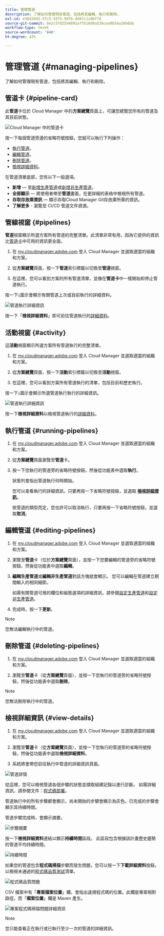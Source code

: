 ```yaml
---
title: 管理管道
description: 了解如何管理現有管道，包括將其編輯、執行和刪除。
exl-id: e36420d2-57c5-4375-99fb-dd47c1c8bffd
source-git-commit: 8e2c57d2594691e7fb18d8a538caa9b54a26b6bb
workflow-type: tm+mt
source-wordcount: '840'
ht-degree: 42%

---
```



# 管理管道 {#managing-pipelines}

了解如何管理現有管道，包括將其編輯、執行和刪除。

## 管道卡 {#pipeline-card}

此&#x200B;**管道**&#x200B;卡位於 Cloud Manager 中的&#x200B;**方案總覽**&#x200B;頁面上，可讓您總覽您所有的管道及其目前狀態。

![Cloud Manager 中的管道卡](/help/assets/configure-pipelines/pipelines-card.png)

按一下每個管道旁邊的省略符號按鈕，您就可以執行下列操作：

* [執行管道](#running-pipelines)。
* [編輯管道](#editing-pipelines)。
* [刪除管道](#deleting-pipelines)。
* [檢視詳細資料](#view-details)。

在管道清單底部，您有以下一般選項。

* **新增** — 至[新增生產管道](/help/using/production-pipelines.md)或[新增非生產管道](/help/using/non-production-pipelines.md)。
* **全部顯示** — 將使用者帶至&#x200B;**管道**&#x200B;畫面，在更詳細的表格中檢視所有管道。
* **存取存放庫資訊** — 顯示存取Cloud Manager Git存放庫所需的資訊。
* **了解更多** - 瀏覽至 CI/CD 管道文件資源。

## 管線視窗 {#pipelines}

**管道**&#x200B;視窗顯示所選方案所有管道的完整清單。此清單非常有用，因為它提供的資訊比[管道卡](#pipeline-card)中可用的資訊更全面。

1. 在 [my.cloudmanager.adobe.com](https://my.cloudmanager.adobe.com/) 登入 Cloud Manager 並選取適當的組織和方案。

1. 從&#x200B;**方案總覽**&#x200B;頁面，按一下&#x200B;**管道**&#x200B;索引標籤以切換至&#x200B;**管道**&#x200B;視窗。

1. 在這裡，您可以看到方案的所有管道清單，並像在&#x200B;**管道卡**&#x200B;中一樣開始和停止管道執行。

按一下`i`圖示會顯示有關管道上次或目前執行的詳細資料。

![管道執行詳細資訊](/help/assets/configure-pipelines/pipeline-status.png)

按一下「**檢視詳細資料**」即可前往管道執行的[詳細資料](#view-details)。

## 活動視窗 {#activity}

這&#x200B;**活動**&#x200B;視窗顯示所選方案所有管道執行的完整清單。

1. 在 [my.cloudmanager.adobe.com](https://my.cloudmanager.adobe.com/) 登入 Cloud Manager 並選取適當的組織和方案。

1. 從&#x200B;**方案總覽**&#x200B;頁面，按一下&#x200B;**活動**&#x200B;索引標籤以切換至&#x200B;**活動**&#x200B;視窗。

1. 在這裡，您可以看到方案所有管道執行的清單，包括目前和歷史執行。

按一下`i`圖示會顯示所選管道執行執行的詳細資訊。

![管道執行詳細資訊](/help/assets/configure-pipelines/pipeline-activity.png)

按一下&#x200B;**檢視詳細資料**&#x200B;以檢視管道執行的[詳細資料](#view-details)。

## 執行管道 {#running-pipelines}

1. 在 [my.cloudmanager.adobe.com](https://my.cloudmanager.adobe.com/) 登入 Cloud Manager 並選取適當的組織和方案。
1. 從&#x200B;**方案總覽**&#x200B;頁面瀏覽至&#x200B;**管道**&#x200B;卡。
1. 按一下您執行的管道旁的省略符號按鈕，然後從功能表中選取&#x200B;**執行**。

   狀態列會指出管道執行何時開始。

   您可以查看執行的詳細資訊，只要再按一下省略符號按鈕，並選取 **[檢視詳細資訊](#view-details)**。

   依管道的類型而定，您也許可以取消執行，只要再按一下省略符號按鈕，並選取&#x200B;**取消**。

## 編輯管道 {#editing-pipelines}

1. 在 [my.cloudmanager.adobe.com](https://my.cloudmanager.adobe.com/) 登入 Cloud Manager 並選取適當的組織和方案。

1. 瀏覽至&#x200B;**管道**&#x200B;卡（位於&#x200B;**方案總覽**&#x200B;頁面），並按一下您要編輯的管道旁的省略符號按鈕，然後從功能表中選取&#x200B;**編輯**。

1. **編輯生產管道**&#x200B;或&#x200B;**編輯非生產管道**&#x200B;對話方塊就會顯示。 您可以編輯在管道建立期間輸入的相同細節。

   如需有關管道可用的欄位和組態選項的詳細資訊，請參閱[設定生產管道](/help/using/production-pipelines.md)和[設定非生產管道](/help/using/non-production-pipelines.md)。

1. 完成時，按一下&#x200B;**更新**。

>[!NOTE]
>
>您無法編輯執行中的管道。

## 刪除管道 {#deleting-pipelines}

1. 在 [my.cloudmanager.adobe.com](https://my.cloudmanager.adobe.com/) 登入 Cloud Manager 並選取適當的組織和方案。

1. 瀏覽至&#x200B;**管道**&#x200B;卡（從&#x200B;**方案總覽**&#x200B;頁面），並按一下您執行的管道旁的省略符號按鈕，然後從功能表中選取&#x200B;**刪除**。

>[!NOTE]
>
>您無法刪除執行中的管道。

## 檢視詳細資訊 {#view-details}

1. 在 [my.cloudmanager.adobe.com](https://my.cloudmanager.adobe.com/) 登入 Cloud Manager 並選取適當的組織和方案。

1. 瀏覽至&#x200B;**管道**&#x200B;卡（從&#x200B;**方案總覽**&#x200B;頁面），並按一下您執行的管道旁的省略符號按鈕，然後從功能表中選取&#x200B;**檢視詳細資料**。

1. 系統將會帶您前往執行中管道的詳細資訊頁面。

![管道詳情](/help/assets/configure-pipelines/pipeline-running-details.png)

從這裡，您可以檢視管道各個步驟的狀態並擷取組建記錄以進行診斷。  如需詳細資訊，請參閱文件：[程式碼部署](/help/using/code-deployment.md)。

管道執行中的所有步驟都會顯示，尚未開始的步驟會顯示為灰色。已完成的步驟會顯示其持續時間。

管道步驟完成時，會顯示摘要。

![步驟摘要](/help/assets/configure-pipelines/pipeline-step.png)

按一下&#x200B;**檢視詳細資料**&#x200B;連結以顯示&#x200B;**持續時間**&#x200B;區段。 此區段包含根據該計畫歷史趨勢的管道平均持續時間。

![持續時間](/help/assets/configure-pipelines/duration.png)

如果您的管道包含&#x200B;**程式碼掃描**&#x200B;步驟而發生問題，您可以按一下&#x200B;**下載詳細資料**&#x200B;按鈕，以檢視未通過的[程式碼品質測試](/help/using/code-quality-testing.md)清單。

![程式碼品質問題](assets/managing-pipelines-code-quality-issues.png)

CSV 檔案中有「**專案檔案位置**」欄，會指出違規程式碼的位置。此欄是專案相對路徑，而「**檔案位置**」欄是 Maven 產生。

![專案程式碼掃描問題詳細資訊](assets/managing-pipelines-code-quality-details.png)


>[!NOTE]
>
>您只能查看正在執行或已執行至少一次的管道的詳細資訊。
